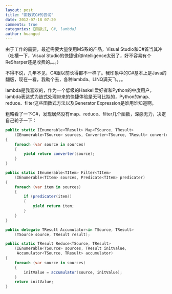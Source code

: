 ```yaml
---
layout: post
title: "函数式C#的尝试"
date: 2012-07-18 07:20
comments: true
categories: [函数式, C#, lambda]
author: huangcd
---
```


由于工作的需要，最近需要大量使用MS系的产品，Visual Studio和C#首当其冲（吐槽一下，Visual Studio的快捷键和Intelligence太弱了，好不容易有个ReSharper还是收费的。。。）

不得不说，几年不见，C#跟以前长得都不一样了。我印象中的C#基本上是Java的翻版，现在一看，我勒个去，各种lambda、LINQ满天飞。。。

<!--more-->

lambda是我喜欢的，作为一个低级的Haskell爱好者和Python的中度用户，lambda表达式为链式处理带来的快捷体验是无可比拟的，Python的map、reduce、filter这些函数式方法以及Generator Expression是谁用谁知道啊。

粗略看了一下C#，发现居然没有map、reduce、filter几个函数，深感无力，决定自己轮子一下：

``` csharp functional C#
public static IEnumerable<TResult> Map<TSource, TResult>
    (IEnumerable<TSource> sources, Converter<TSource, TResult> converter)
{
    foreach (var source in sources)
    {
        yield return converter(source);
    }
}

public static IEnumerable<TItem> Filter<TItem>
    (IEnumerable<TItem> sources, Predicate<TItem> predicater)
{
    foreach (var item in sources)
    {
        if (predicater(item))
        {
            yield return item;
        }
    }
}

public delegate TResult Accumulator<in TSource, TResult>
    (TSource source, TResult result);

public static TResult Reduce<TSource, TResult>
    (IEnumerable<TSource> sources, TResult initValue, 
     Accumulator<TSource, TResult> accumulator)
{
    foreach (var source in sources)
    {
        initValue = accumulator(source, initValue);
    }
    return initValue;
}
```

